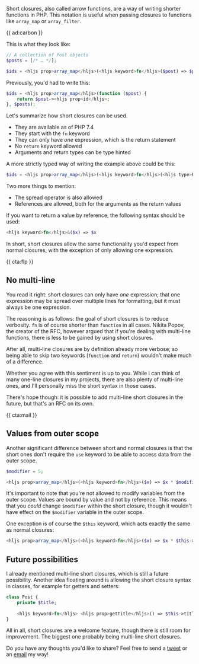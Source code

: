 Short closures, also called arrow functions, are a way of writing shorter functions in PHP. 
This notation is useful when passing closures to functions like `array_map` or `array_filter`.

{{ ad:carbon }}

This is what they look like:

```php
// A collection of Post objects
$posts = [/* … */];

$ids = <hljs prop>array_map</hljs>(<hljs keyword>fn</hljs>($post) => $post-><hljs prop>id</hljs>, $posts);
``` 

Previously, you'd had to write this:

```php
$ids = <hljs prop>array_map</hljs>(function ($post) {
    return $post-><hljs prop>id</hljs>;
}, $posts);
```

Let's summarize how short closures can be used.

- They are available as of PHP 7.4
- They start with the `fn` keyword
- They can only have _one_ expression, which is the return statement
- No `return` keyword allowed
- Arguments and return types can be type hinted

A more strictly typed way of writing the example above could be this:

```php
$ids = <hljs prop>array_map</hljs>(<hljs keyword>fn</hljs>(<hljs type>Post</hljs> $post): <hljs type>int</hljs> => $post-><hljs prop>id</hljs>, $posts);
``` 

Two more things to mention:

- The spread operator is also allowed
- References are allowed, both for the arguments as the return values

If you want to return a value by reference, the following syntax should be used:

```php
<hljs keyword>fn</hljs>&($x) => $x
```

In short, short closures allow the same functionality you'd expect from normal closures, 
with the exception of only allowing one expression.

{{ cta:flp }}

## No multi-line

You read it right: short closures can only have _one_ expression; that one expression may be spread over multiple lines for formatting, but it must always be one expression. 

The reasoning is as follows: the goal of short closures is to reduce verbosity. 
`fn` is of course shorter than `function` in all cases.
Nikita Popov, the creator of the RFC, however argued that if you're dealing with multi-line functions, 
there is less to be gained by using short closures.

After all, multi-line closures are by definition already more verbose;
so being able to skip two keywords (`function` and `return`) wouldn't make much of a difference.

Whether you agree with this sentiment is up to you. 
While I can think of many one-line closures in my projects, 
there are also plenty of multi-line ones, and I'll personally miss the short syntax in those cases.

There's hope though: it is possible to add multi-line short closures in the future, 
but that's an RFC on its own.

{{ cta:mail }}

## Values from outer scope

Another significant difference between short and normal closures is that the short ones don't 
require the `use` keyword to be able to access data from the outer scope.

```php
$modifier = 5;

<hljs prop>array_map</hljs>(<hljs keyword>fn</hljs>($x) => $x * $modifier, $numbers);
```  

It's important to note that you're not allowed to modify variables from the outer scope.
Values are bound by value and not by reference. 
This means that you _could_ change `$modifier` within the short closure, 
though it wouldn't have effect on the `$modifier` variable in the outer scope.

One exception is of course the `$this` keyword, which acts exactly the same as normal closures:

```php
<hljs prop>array_map</hljs>(<hljs keyword>fn</hljs>($x) => $x * $this->modifier, $numbers);
```

## Future possibilities

I already mentioned multi-line short closures, which is still a future possibility.
Another idea floating around is allowing the short closure syntax in classes, for example for getters and setters:

```php
class Post {
    private $title;
 
    <hljs keyword>fn</hljs> <hljs prop>getTitle</hljs>() => $this->title;
}
```

All in all, short closures are a welcome feature, though there is still room for improvement. 
The biggest one probably being multi-line short closures.

Do you have any thoughts you'd like to share? 
Feel free to send a [tweet](*https://twitter.com/brendt_gd) or an [email](mailto:brendt@stitcher.io) my way! 

